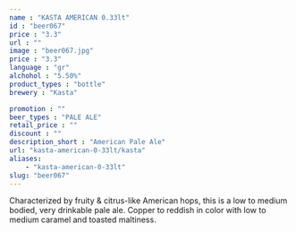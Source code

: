 ```yaml
---
name : "KASTA AMERICAN 0.33lt"
id : "beer067"
price : "3.3"
url : ""
image : "beer067.jpg"
price : "3.3"
language : "gr"
alchohol : "5.50%"
product_types : "bottle"
brewery : "Kasta"

promotion : ""
beer_types : "PALE ALE"
retail_price : ""
discount : ""
description_short : "American Pale Ale"
url: "kasta-american-0-33lt/kasta"
aliases: 
    - "kasta-american-0-33lt"
slug: "beer067"
---
```


Characterized by fruity &amp; citrus-like American hops, this is a low to medium bodied, very drinkable pale ale. Copper to reddish in color with low to medium caramel and toasted maltiness.